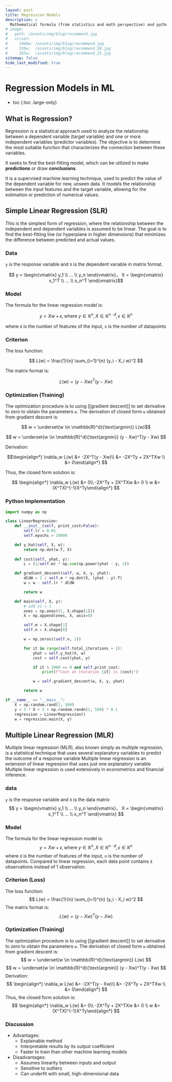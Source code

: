 ```yaml
---
layout: post
title: Regression Models
description: >
  Mathematical formula (from statistics and math perspective) and python implementation for different types of regression models
# image: 
#   path: /assets/img/blog/recommend.jpg
#   srcset:
#     1060w: /assets/img/blog/recommend.jpg
#     530w:  /assets/img/blog/recommend_50.jpg
#     265w:  /assets/img/blog/recommend_25.jpg
sitemap: false
hide_last_modified: true
---
```


# Regression Models in ML

* toc
{:toc .large-only}

## What is Regression?

Regression is a statistical approach used to analyze the relationship between a dependent variable (target variable) and one or more independent variables (predictor variables). The objective is to determine the most suitable function that characterizes the connection between these variables.

It seeks to find the best-fitting model, which can be utilized to make **predictions** or draw **conclusions**.

It is a supervised machine learning technique, used to predict the value of the dependent variable for new, unseen data. It models the relationship between the input features and the target variable, allowing for the estimation or prediction of numerical values.

## Simple Linear Regression (SLR)
This is the simplest form of regression, where the relationship between the independent and dependent variables is assumed to be linear. The goal is to find the best-fitting line (or hyperplane in higher dimensions) that minimizes the difference between predicted and actual values.

### Data
`y` is the response variable and `X` is the dependent variable in matrix format.

$$
y = \begin{vmatrix} y_1 \\ ... \\ y_n \end{vmatrix}， X = \begin{vmatrix} x_1^T \\ ... \\ x_n^T \end{vmatrix}$$

### Model
The formula for the linear regression model is:

$$
y = Xw + \epsilon, \text{where} \  y \in \mathbb{R}^n, X \in \mathbb{R}^{n \cdot d}, \epsilon \in \mathbb{R}^n $$

where `d` is the number of features of the input, `n` is the number of datapoints

### Criterion
The loss function:

$$
L(w) = \frac{1}{n} \sum_{i=1}^{n} (y_i - X_i w)^2
$$

The matrix format is:

$$
L(w) = (y - Xw)^T(y - Xw)
$$

### Optimization (Training)
The optimization procedure is to using [[gradient descent]] to set derivative to zero to obtain the parameters `w`. The derivation of closed form `w` obtained from gradient descent is:

$$
w = \underset{w \in \mathbb{R}^d}{\text{argmin}} L(w)$$

$$
w = \underset{w \in \mathbb{R}^d}{\text{argmin}} (y - Xw)^T(y - Xw)
$$

Derivation:

$$\begin{align*} 
\nabla_w L(w) &= -2X^T(y - Xw)\\
&= -2X^Ty + 2X^TXw \\
&= 0\end{align*}
$$

Thus, the closed form solution is:

$$
\begin{align*} 
\nabla_w L(w) &= 0\\
-2X^Ty + 2X^TXw &= 0 \\
w &= (X^TX)^{-1}X^Ty\end{align*}
$$

### Python Implementation

~~~python
import numpy as np

class LinearRegression:
    def __init__(self, print_cost=False):
        self.lr = 0.01
        self.epochs = 10000

    def y_hat(self, X, w):
        return np.dot(w.T, X)
    
    def cost(self, yhat, y):
        L = (1/self.m) * np.sum(np.power(yhat - y, 2))

    def gradient_descent(self, w, X, y, yhat):
        dCdW = 2 / self.m * np.dot(X, (yhat - y).T)
        w = w - self.lr * dCdW

        return w

    def main(self, X, y):
        # add x1 = 1
        ones = np.ones((1, X.shape[1]))
        X = np.append(ones, X, axis=0)

        self.m = X.shape[1]
        self.n = X.shape[0]

        w = np.zeros((self.n, 1))

        for it in range(self.total_iterations + 1):
            yhat = self.y_hat(X, w)
            cost = self.cost(yhat, y)

            if it % 2000 == 0 and self.print_cost:
                print(f"Cost at iteration {it} is {cost}")

            w = self.gradient_descent(w, X, y, yhat)

        return w

if __name__ == "__main__":
    X = np.random.rand(1, 500)
    y = 3 * X + 5 + np.random.randn(1, 500) * 0.1
    regression = LinearRegression()
    w = regression.main(X, y)
~~~

## Multiple Linear Regression (MLR)
Multiple linear regression (MLR), also known simply as multiple regression, is a statistical technique that uses several explanatory variables to predict the outcome of a response variable
Multiple linear regression is an extension of linear regression that uses just one explanatory variable
Multiple linear regression is used extensively in econometrics and financial inference.

### data
`y` is the response variable and `X` is the data matrix
$$ 
y = \begin{vmatrix} y_1 \\ ... \\ y_n \end{vmatrix}，  X = \begin{vmatrix} x_1^T \\ ... \\ x_n^T \end{vmatrix}
$$

### Model
The formula for the linear regression model is:
$$
y = Xw + \epsilon, \text{where} \  y \in \mathbb{R}^n, X \in \mathbb{R}^{n \cdot d}, \epsilon \in \mathbb{R}^n
$$
where `d` is the number of features of the input, `n` is the number of datapoints. Compared to linear regression, each data point contains `d` observations instead of 1 observation.

### Criterion (Loss)
The loss function:
$$ 
L(w) = \frac{1}{n} \sum_{i=1}^{n} (y_i - X_i w)^2 
$$
The matrix format is:
$$
L(w) = (y - Xw)^T(y - Xw)
$$

### Optimization (Training)
The optimization procedure is to using [[gradient descent]] to set derivative to zero to obtain the parameters `w`. The derivation of closed form `w` obtained from gradient descent is:
$$
w = \underset{w \in \mathbb{R}^d}{\text{argmin}} L(w)
$$
$$
w = \underset{w \in \mathbb{R}^d}{\text{argmin}} (y - Xw)^T(y - Xw)
$$
Derivation:
$$
\begin{align*} 
\nabla_w L(w) &= -2X^T(y - Xw)\\
&= -2X^Ty + 2X^TXw \\
&= 0\end{align*}
$$
Thus, the closed form solution is:
$$
\begin{align*} 
\nabla_w L(w) &= 0\\
-2X^Ty + 2X^TXw &= 0 \\
w &= (X^TX)^{-1}X^Ty\end{align*}
$$


### Discussion
- Advantages:
	- Explainable method
	- Interpretable results by its output coefficient
	- Faster to train than other machine learning models
- Disadvantages:
	- Assumes linearity between inputs and output
	- Sensitive to outliers
	- Can underfit with small, high-dimensional data